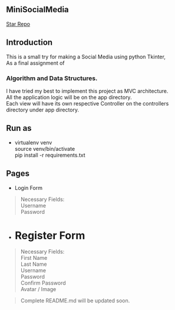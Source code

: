 ## MiniSocialMedia
[Star Repo]


## Introduction
This is a small try for making a Social Media using python Tkinter,  
As a final assignment of 

### Algorithm and Data Structures.


I have tried my best to implement this project as MVC architecture.\
All the application logic will be on the app directory.\
Each view will have its own respective Controller on the controllers\
directory under app directory.


## Run as

- virtualenv venv \
  source venv/bin/activate \
  pip install -r requirements.txt


## Pages

- Login Form
> Necessary Fields: \
    Username \
    Password

- # Register Form
> Necessary Fields: \
    First Name \
    Last Name \
    Username \
    Password \
    Confirm Password \
    Avatar / Image

> Complete README.md will be updated soon.


[Star Repo]: https://github.com/leodahal4/MiniSocialMedia
